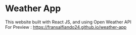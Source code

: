 # Weather App
This website built with React JS, and using Open Weather API <br>
For Preview : https://fransalfiando24.github.io/weather-app
